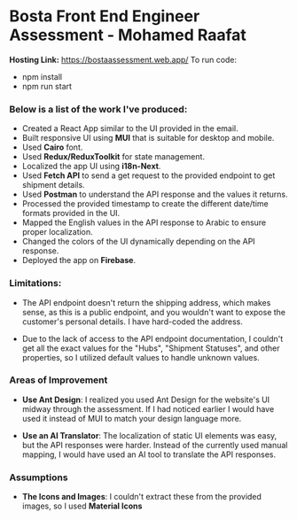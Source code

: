 # Bosta Front End Engineer Assessment - Mohamed Raafat

**Hosting Link:** https://bostaassessment.web.app/
To run code:
- npm install
- npm run start
### Below is a list of the work I've produced:
- Created a React App similar to the UI provided in the email.
- Built responsive UI using **MUI** that is suitable for desktop and mobile.
- Used **Cairo** font.
- Used **Redux/ReduxToolkit** for state management.
- Localized the app UI using **i18n-Next**.
- Used **Fetch API** to send a get request to the provided endpoint to get shipment details.
- Used **Postman** to understand the API response and the values it returns.
- Processed the provided timestamp to create the different date/time formats provided in the UI.
- Mapped the English values in the API response to Arabic to ensure proper localization.
- Changed the colors of the UI dynamically depending on the API response.
- Deployed the app on **Firebase**.

### Limitations:
- The API endpoint doesn't return the shipping address, which makes sense, as this is a public endpoint, and you wouldn't want to expose the customer's personal details. I have hard-coded the address.

- Due to the lack of access to the API endpoint documentation, I couldn't get all the exact values for the "Hubs", "Shipment Statuses", and other properties, so I utilized default values to handle unknown values.

### Areas of Improvement
-  **Use Ant Design**: I realized you used Ant Design for the website's UI midway through the assessment. If I had noticed earlier I would have used it instead of MUI to match your design language more.

-  **Use an AI Translator**: The localization of static UI elements was easy, but the API responses were harder. Instead of the currently used manual mapping, I would have used an AI tool to translate the API responses.

### Assumptions
- **The Icons and Images**: I couldn't extract these from the provided images, so I used **Material Icons**
